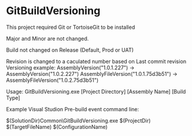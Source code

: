 # GitBuildVersioning

This project required Git or TortoiseGit to be installed

Major and Minor are not changed.

Build not changed on Release (Default, Prod or UAT)

Revision is changed to a caculated number based on Last commit revision
Versioning example:
AssemblyVersion("1.0.1.227") -> AssemblyVersion("1.0.2.227")
AssemblyFileVersion("1.0.1.75d3b51") -> AssemblyFileVersion("1.0.2.75d3b51")



Usage: GitBuildVersioning.exe [Project Directory] [Assembly Name] [Build Type]

Example Visual Studion Pre-build event command line:

$(SolutionDir)Common\GitBuildVersioning.exe $(ProjectDir) $(TargetFileName) $(ConfigurationName)
